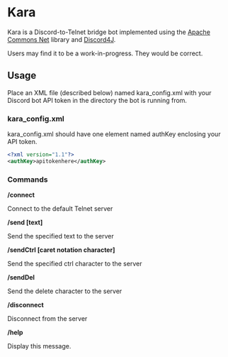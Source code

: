 # Kara

Kara is a Discord-to-Telnet bridge bot implemented using the [Apache Commons Net](https://commons.apache.org/proper/commons-net/) library and [Discord4J](https://github.com/Discord4J/Discord4J).

Users may find it to be a work-in-progress. They would be correct.

## Usage

Place an XML file (described below) named kara_config.xml with your Discord bot API token in the directory the bot is running from.

### kara_config.xml
kara_config.xml should have one element named authKey enclosing your API token.

```xml
<?xml version="1.1"?>
<authKey>apitokenhere</authKey>
```

### Commands

**/connect**  

Connect to the default Telnet server

**/send [text]**  

Send the specified text to the server

**/sendCtrl [caret notation character]**  

Send the specified ctrl character to the server

**/sendDel**  

Send the delete character to the server

**/disconnect**  

Disconnect from the server

**/help**  

Display this message.
